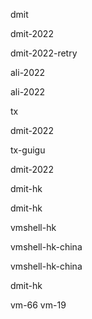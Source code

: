 dmit

dmit-2022

dmit-2022-retry


ali-2022

ali-2022

tx

dmit-2022

tx-guigu

dmit-2022

dmit-hk


dmit-hk



vmshell-hk




vmshell-hk-china


vmshell-hk-china


dmit-hk

vm-66
vm-19
